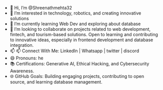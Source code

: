 - 👋 Hi, I’m @Shreenathmehta32
- 👀 I’m interested in technology, robotics, and creating innovative solutions
- 🌱 I’m currently learning Web Dev and exploring about database
- 💞️ I’m looking to collaborate on projects related to web development, fintech, and tourism-based solutions. Open to learning and contributing to innovative ideas, especially in frontend development and database integration.
- 📫 📫 Connect With Me: LinkedIn | Whatsapp | twitter | discord 
- 😄 Pronouns: he
- 📚 Certifications: Generative AI, Ethical Hacking, and Cybersecurity Awareness.
- 🌐 GitHub Goals: Building engaging projects, contributing to open source, and learning database management.

<!---
Shreenathmehta32/Shreenathmehta32 is a ✨ special ✨ repository because its `README.md` (this file) appears on your GitHub profile.
You can click the Preview link to take a look at your changes.
--->
